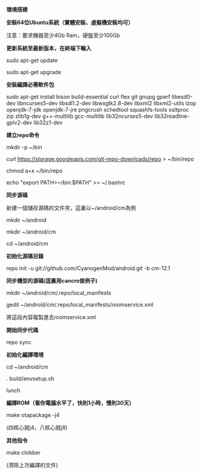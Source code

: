 **環境搭建**


**安裝64位Ubuntu系統（實體安裝、虛擬機安裝均可）**


注意：要求機器至少4Gb Ram，硬盤至少100Gb


**更新系統至最新版本，在終端下輸入**


sudo apt-get update


sudo apt-get upgrade


**安裝編譯必需軟件包**


sudo apt-get install bison build-essential curl flex git gnupg gperf libesd0-dev libncurses5-dev libsdl1.2-dev libwxgtk2.8-dev libxml2 libxml2-utils lzop openjdk-7-jdk openjdk-7-jre pngcrush schedtool squashfs-tools xsltproc zip zlib1g-dev g++-multilib gcc-multilib lib32ncurses5-dev lib32readline-gplv2-dev lib32z1-dev


**建立repo命令**


mkdir -p ~/bin


curl https://storage.googleapis.com/git-repo-downloads/repo > ~/bin/repo


chmod a+x ~/bin/repo


echo "export PATH=~/bin:$PATH" >> ~/.bashrc


**同步源碼** 


新建一個儲存源碼的文件夾，這裏以~/android/cm為例


mkdir ~/android


mkdir ~/android/cm


cd ~/android/cm


**初始化源碼目錄**


repo init -u git://github.com/CyanogenMod/android.git -b cm-12.1


**同步機型的源碼(這裏用cancro做例子)**


mkdir ~/android/cm/.repo/local_manifests


gedit ~/android/cm/.repo/local_manifests/roomservice.xml


將這段內容複製進去roomservice.xml


**<?xml version="1.0" encoding="UTF-8"?>**

**<!--Please do not manually edit this file-->**

**<manifest>**

  **<project name="CyanogenMod/android_device_qcom_common" path="device/qcom/common" remote="github" revision="cm-12.1" />**

  **<project name="CyanogenMod/android_kernel_xiaomi_angler" path="kernel/xiaomi/cancro" remote="github" revision="cm-12.1" />**

  **<project name="CyanogenMod/android_device_xiaomi_angler" path="device/xiaomi/cancro" remote="github" revision="cm-12.1" />**

  **<project name="TheMuppets/proprietary_vendor_xiaomi" path="vendor/xiaomi" remote="github" revision="cm-12.1" />**

**</manifest>**


**開始同步代碼**


repo sync


**初始化編譯環境**


cd ~/android/cm


. build/envsetup.sh


lunch


**編譯ROM（看你電腦水平了，快則1小時，慢則30天）**


make otapackage -j4

(四核心就j4，八核心就j8)

**其他指令**


make clobber

(清除上次編譯的文件)
